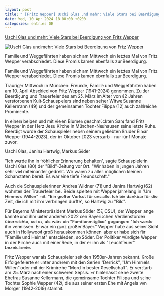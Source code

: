 ```yaml
---
layout: post
title: " [Fritz Wepper] Uschi Glas und mehr: Viele Stars bei Beerdigung von Fritz Wepper"
date: Wed, 10 Apr 2024 18:00:00 +0200
categories: entries DE
---
```

[Uschi Glas und mehr: Viele Stars bei Beerdigung von Fritz Wepper](https://www.stern.de/lifestyle/leute/uschi-glas-und-mehr--viele-stars-bei-beerdigung-von-fritz-wepper-34616376.html)

![Uschi Glas und mehr: Viele Stars bei Beerdigung von Fritz Wepper](https://image.stern.de/34616380/t/LD/v1/w1440/r1.7778/-/10--viele-stars-bei-beerdigung-von-fritz-wepper---16-9---spoton-article-1064672.jpg)

Familie und Weggefährten haben sich am Mittwoch ein letztes Mal von Fritz Wepper verabschiedet. Diese Promis kamen ebenfalls zur Beerdigung.

Familie und Weggefährten haben sich am Mittwoch ein letztes Mal von Fritz Wepper verabschiedet. Diese Promis kamen ebenfalls zur Beerdigung.

Trauriger Mittwoch in München: Freunde, Familie und Weggefährten haben am 10. April Abschied von Fritz Wepper (1941-2024) genommen. Zu der Beerdigung und Trauerfeier des am 25. März im Alter von 82 Jahren verstorbenen Kult-Schauspielers sind neben seiner Witwe Susanne Kellermann (49) und der gemeinsamen Tochter Filippa (12) auch zahlreiche Prominente.

In einem beigen und mit vielen Blumen geschmückten Sarg fand Fritz Wepper in der Herz Jesu Kirche in München-Neuhausen seine letzte Ruhe. Beerdigt wurde der Schauspieler neben seinem geliebten Bruder Elmar Wepper (1944-2023), der im Oktober 2023 verstarb - nur fünf Monate zuvor.

Uschi Glas, Janina Hartwig, Markus Söder

"Ich werde ihn in fröhlicher Erinnerung behalten", sagte Schauspielerin Uschi Glas (80) der "Bild"-Zeitung vor Ort. "Wir haben in jungen Jahren sehr viel miteinander gedreht. Wir waren zu allen möglichen kleinen Schandtaten bereit. Es war eine tiefe Freundschaft."

Auch die Schauspielerinnen Andrea Wildner (71) und Janina Hartwig (62) wohnten der Trauerfeier bei. Beide spielten mit Wepper jahrelang in "Um Himmels Willen" mit. "Ein großer Verlust für uns alle. Ich bin dankbar für die Zeit, die ich mit ihm verbringen durfte", so Hartwig zu "Bild".

Für Bayerns Ministerpräsident Markus Söder (57, CSU), der Wepper lange kannte und ihm unter anderem 2022 den Bayerischen Verdienstorden überreichte, sei es, als wäre ein "Familienmitglied" gegangen: "Ich werde ihn vermissen. Er war ein ganz großer Bayer." Wepper habe aus seiner Sicht auch in Hollywood groß herauskommen können, aber er habe sich für "Familie und Heimat" entschieden, so Söder. Der Politiker würdigte Wepper in der Kirche auch mit einer Rede, in der er ihn als "Leuchtfeuer" bezeichnete.

Fritz Wepper war als Schauspieler seit den 1950er-Jahren bekannt. Große Erfolge feierte er unter anderem mit den Serien "Derrick", "Um Himmels Willen" oder mit der Krimireihe "Mord in bester Gesellschaft". Er verstarb am 25. März nach einer schweren Sepsis. Er hinterlässt seine zweite Ehefrau Susanne Kellermann, die gemeinsame Tochter Filippa und seine Tochter Sophie Wepper (42), die aus seiner ersten Ehe mit Angela von Morgen (1942-2019) stammt.

